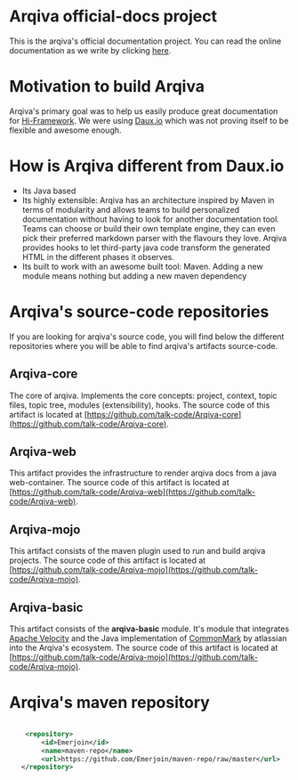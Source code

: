 # Arqiva official-docs project
This is the arqiva's official documentation project.
You can read the online documentation as we write by clicking [here](https://emerjoin.github.io/Arqiva/).

# Motivation to build Arqiva
Arqiva's primary goal was to help us easily produce great documentation for [Hi-Framework](https://github.com/Emerjoin/Hi-Framework). 
We were using [Daux.io](http://daux.io) which was not proving itself to be flexible and awesome enough.
 
# How is Arqiva different from Daux.io
* Its Java based
* Its highly extensible: Arqiva has an architecture inspired by Maven in terms of modularity and allows teams to build personalized documentation
without having to look for another documentation tool. Teams can choose or build their own template engine, they can even pick their preferred markdown
parser with the flavours they love. Arqiva provides hooks to let third-party java code transform the generated HTML in the different phases it observes.
* Its built to work with an awesome built tool: Maven. Adding a new module means nothing but adding a new maven dependency


# Arqiva's source-code repositories
If you are looking for arqiva's source code, you will find below the different repositories where
you will be able to find arqiva's artifacts source-code.


## Arqiva-core
The core of arqiva. Implements the core concepts: project, context, topic files, topic tree, modules (extensibility), hooks.
The source code of this artifact is located at [https://github.com/talk-code/Arqiva-core](https://github.com/talk-code/Arqiva-core).

## Arqiva-web
This artifact provides the infrastructure to render arqiva docs from a java web-container.
The source code of this artifact is located at [https://github.com/talk-code/Arqiva-web](https://github.com/talk-code/Arqiva-web).

## Arqiva-mojo
This artifact consists of the maven plugin used to run and build arqiva projects.
The source code of this artifact is located at [https://github.com/talk-code/Arqiva-mojo](https://github.com/talk-code/Arqiva-mojo).

## Arqiva-basic
This artifact consists of the __arqiva-basic__ module. It's module that integrates [Apache Velocity](http://velocity.apache.org/) and the Java implementation of [CommonMark](https://github.com/atlassian/commonmark-java) by atlassian
into the Arqiva's ecosystem.
The source code of this artifact is located at [https://github.com/talk-code/Arqiva-mojo](https://github.com/talk-code/Arqiva-mojo).


# Arqiva's maven repository
```xml

    <repository>
        <id>Emerjoin</id>
        <name>maven-repo</name>
        <url>https://github.com/Emerjoin/maven-repo/raw/master</url>
   </repository>

```
